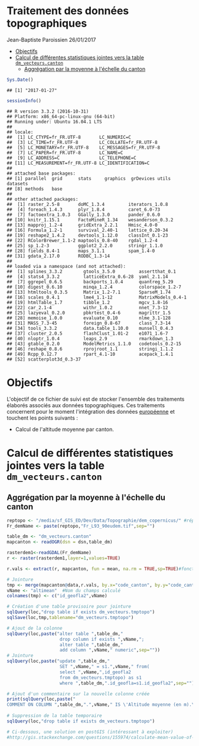 Traitement des données topographiques
================
Jean-Baptiste Paroissien
26/01/2017

-   [Objectifs](#objectifs)
-   [Calcul de différentes statistiques jointes vers la table `dm_vecteurs.canton`](#calcul-de-differentes-statistiques-jointes-vers-la-table-dm_vecteurs.canton)
    -   [Aggrégation par la moyenne à l'échelle du canton](#aggregation-par-la-moyenne-a-lechelle-du-canton)

``` r
Sys.Date()
```

    ## [1] "2017-01-27"

``` r
sessionInfo()
```

    ## R version 3.3.2 (2016-10-31)
    ## Platform: x86_64-pc-linux-gnu (64-bit)
    ## Running under: Ubuntu 16.04.1 LTS
    ## 
    ## locale:
    ##  [1] LC_CTYPE=fr_FR.UTF-8       LC_NUMERIC=C              
    ##  [3] LC_TIME=fr_FR.UTF-8        LC_COLLATE=fr_FR.UTF-8    
    ##  [5] LC_MONETARY=fr_FR.UTF-8    LC_MESSAGES=fr_FR.UTF-8   
    ##  [7] LC_PAPER=fr_FR.UTF-8       LC_NAME=C                 
    ##  [9] LC_ADDRESS=C               LC_TELEPHONE=C            
    ## [11] LC_MEASUREMENT=fr_FR.UTF-8 LC_IDENTIFICATION=C       
    ## 
    ## attached base packages:
    ## [1] parallel  grid      stats     graphics  grDevices utils     datasets 
    ## [8] methods   base     
    ## 
    ## other attached packages:
    ##  [1] raster_2.5-8       doMC_1.3.4         iterators_1.0.8   
    ##  [4] foreach_1.4.3      plyr_1.8.4         caret_6.0-73      
    ##  [7] factoextra_1.0.3   GGally_1.3.0       pander_0.6.0      
    ## [10] knitr_1.15.1       FactoMineR_1.34    wesanderson_0.3.2 
    ## [13] mapproj_1.2-4      gridExtra_2.2.1    Hmisc_4.0-0       
    ## [16] Formula_1.2-1      survival_2.40-1    lattice_0.20-34   
    ## [19] reshape2_1.4.2     devtools_1.12.0    classInt_0.1-23   
    ## [22] RColorBrewer_1.1-2 maptools_0.8-40    rgdal_1.2-4       
    ## [25] sp_1.2-3           ggplot2_2.2.0      stringr_1.1.0     
    ## [28] fields_8.4-1       maps_3.1.1         spam_1.4-0        
    ## [31] gdata_2.17.0       RODBC_1.3-14      
    ## 
    ## loaded via a namespace (and not attached):
    ##  [1] splines_3.3.2        gtools_3.5.0         assertthat_0.1      
    ##  [4] stats4_3.3.2         latticeExtra_0.6-28  yaml_2.1.14         
    ##  [7] ggrepel_0.6.5        backports_1.0.4      quantreg_5.29       
    ## [10] digest_0.6.10        minqa_1.2.4          colorspace_1.2-7    
    ## [13] htmltools_0.3.5      Matrix_1.2-7.1       SparseM_1.74        
    ## [16] scales_0.4.1         lme4_1.1-12          MatrixModels_0.4-1  
    ## [19] htmlTable_1.7        tibble_1.2           mgcv_1.8-16         
    ## [22] car_2.1-4            withr_1.0.2          nnet_7.3-12         
    ## [25] lazyeval_0.2.0       pbkrtest_0.4-6       magrittr_1.5        
    ## [28] memoise_1.0.0        evaluate_0.10        nlme_3.1-128        
    ## [31] MASS_7.3-45          foreign_0.8-67       class_7.3-14        
    ## [34] tools_3.3.2          data.table_1.10.0    munsell_0.4.3       
    ## [37] cluster_2.0.5        flashClust_1.01-2    e1071_1.6-7         
    ## [40] nloptr_1.0.4         leaps_2.9            rmarkdown_1.3       
    ## [43] gtable_0.2.0         ModelMetrics_1.1.0   codetools_0.2-15    
    ## [46] reshape_0.8.6        rprojroot_1.1        stringi_1.1.2       
    ## [49] Rcpp_0.12.7          rpart_4.1-10         acepack_1.4.1       
    ## [52] scatterplot3d_0.3-37

Objectifs
=========

L'objectif de ce fichier de suivi est de stocker l'ensemble des traitements élaborés associés aux données topographiques. Ces traitements concernent pour le moment l'intégration des données [européenne](http://www.eea.europa.eu/data-and-maps/data/eu-dem) et touchent les points suivants :

-   Calcul de l'altitude moyenne par canton.

Calcul de différentes statistiques jointes vers la table `dm_vecteurs.canton`
=============================================================================

Aggrégation par la moyenne à l'échelle du canton
------------------------------------------------

``` r
reptopo <- "/media/sf_GIS_ED/Dev/Data/Topographie/dem_copernicus/" #répertoire contenant les rasters à assembler
Fr_demName <- paste(reptopo,"Fr_L93_90eudem.tif",sep="")

table_dm <- "dm_vecteurs.canton"
mapcanton <- readOGR(dsn = dsn,table_dm)

rasterdem1<-readGDAL(Fr_demName) 
r <- raster(rasterdem1,layer=1,values=TRUE)

r.vals <- extract(r, mapcanton, fun = mean, na.rm = TRUE,sp=TRUE)#fonctionne mais prend un certain temps...(l'extension 'Statistiques zones' est plus rapide)

# Jointure
tmp <- merge(mapcanton@data,r.vals, by.x="code_canton", by.y="code_canton",all.x=TRUE,all.y=TRUE)[,c("id_geofla.x","band1")]
vName <- "altimean"  #Nom du champs calculé
colnames(tmp) <- c("id_geofla2",vName)

# Création d'une table provisoire pour jointure
sqlQuery(loc,"drop table if exists dm_vecteurs.tmptopo")
sqlSave(loc,tmp,tablename="dm_vecteurs.tmptopo")

# Ajout de la colonne
sqlQuery(loc,paste("alter table ",table_dm,"
                    drop column if exists ",vName,";
                    alter table ",table_dm,"
                    add column ",vName," numeric",sep=""))                 
# Jointure 
sqlQuery(loc,paste("update ",table_dm,"
                    SET ",vName," = s1.",vName," from(
                    select ",vName,",id_geofla2
                    from dm_vecteurs.tmptopo) as s1
                    where ",table_dm,".id_geofla=s1.id_geofla2",sep=""))

# Ajout d'un commentaire sur la nouvelle colonne créée
print(sqlQuery(loc,paste("
COMMENT ON COLUMN ",table_dm,".",vName," IS \'Altitude moyenne (en m).\';",sep="")))
    
# Suppression de la table temporaire
sqlQuery(loc,"drop table if exists dm_vecteurs.tmptopo")

# Ci-dessous, une solution en postGIS (intéressant à exploiter)
#http://gis.stackexchange.com/questions/155974/calculate-mean-value-of-polygon-from-raster-in-postgis
```
